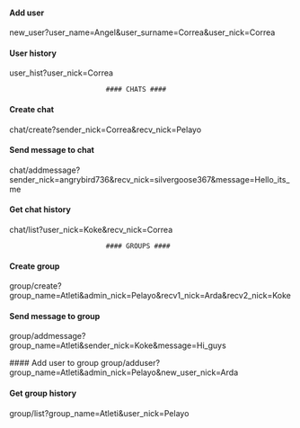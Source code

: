 #### Add user
new_user?user_name=Angel&user_surname=Correa&user_nick=Correa

#### User history
user_hist?user_nick=Correa

                            #### CHATS ####

#### Create chat
chat/create?sender_nick=Correa&recv_nick=Pelayo

#### Send message to chat
chat/addmessage?sender_nick=angrybird736&recv_nick=silvergoose367&message=Hello_its_me

#### Get chat history
chat/list?user_nick=Koke&recv_nick=Correa

                            #### GROUPS ####

#### Create group
group/create?group_name=Atleti&admin_nick=Pelayo&recv1_nick=Arda&recv2_nick=Koke

#### Send message to group
group/addmessage?group_name=Atleti&sender_nick=Koke&message=Hi_guys

#### Add user to group
group/adduser?group_name=Atleti&admin_nick=Pelayo&new_user_nick=Arda

#### Get group history
group/list?group_name=Atleti&user_nick=Pelayo
